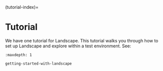 (tutorial-index)=
# Tutorial

We have one tutorial for Landscape. This tutorial walks you through how to set up Landscape and explore within a test environment. See:

```{toctree}
:maxdepth: 1

getting-started-with-landscape